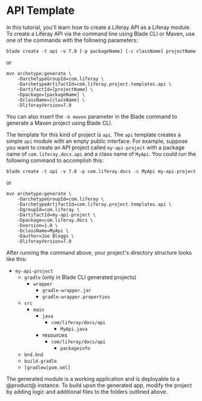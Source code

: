# API Template [](id=api-template)

In this tutorial, you'll learn how to create a Liferay API as a Liferay module.
To create a Liferay API via the command line using Blade CLI or Maven, use one
of the commands with the following parameters:

    blade create -t api -v 7.0 [-p packageName] [-c className] projectName

or

    mvn archetype:generate \
        -DarchetypeGroupId=com.liferay \
        -DarchetypeArtifactId=com.liferay.project.templates.api \
        -DartifactId=[projectName] \
        -Dpackage=[packageName] \
        -DclassName=[className] \
        -DliferayVersion=7.0

You can also insert the `-b maven` parameter in the Blade command to generate a
Maven project using Blade CLI.

The template for this kind of project is `api`. The `api` template creates a
simple `api` module with an empty public interface. For example, suppose you
want to create an API project called `my-api-project` with a package name of
`com.liferay.docs.api` and a class name of `MyApi`. You could run the following
command to accomplish this:

    blade create -t api -v 7.0 -p com.liferay.docs -c MyApi my-api-project

or

    mvn archetype:generate \
        -DarchetypeGroupId=com.liferay \
        -DarchetypeArtifactId=com.liferay.project.templates.api \
        -DgroupId=com.liferay \
        -DartifactId=my-api-project \
        -Dpackage=com.liferay.docs \
        -Dversion=1.0 \
        -DclassName=MyApi \
        -Dauthor=Joe Bloggs \
        -DliferayVersion=7.0

After running the command above, your project's directory structure looks like
this:

- `my-api-project`
    - `gradle` (only in Blade CLI generated projects)
        - `wrapper`
            - `gradle-wrapper.jar`
            - `gradle-wrapper.properties`
    - `src`
        - `main`
            - `java`
                - `com/liferay/docs/api`
                    - `MyApi.java`
            - resources
                - `com/liferay/docs/api`
                    - `packageinfo`
    - `bnd.bnd`
    - `build.gradle`
    - `[gradlew|pom.xml]`

The generated module is a working application and is deployable to a @product@
instance. To build upon the generated app, modify the project by adding logic
and additional files to the folders outlined above.
